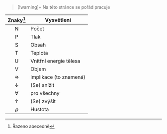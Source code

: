 
> [!warning]+
>Na této stránce se pořád pracuje

|     Znaky[^1]     | Vysvětlení             |
|:-------------:| ---------------------- |
|       N       | Počet                  |
|       P       | Tlak                   |
|       S       | Obsah                  |
|       T       | Teplota                |
|       U       | Vnitřní energie tělesa |
|       V       | Objem                  |
| $\Rightarrow$ | implikace (to znamená) |
| $\downarrow$  | (Se) snížit            |
|   $\forall$   | pro všechny            |
|  $\uparrow$   | (Se) zvýšit            |
|   $\varrho$   | Hustota                |

[^1]: Řazeno abecedně